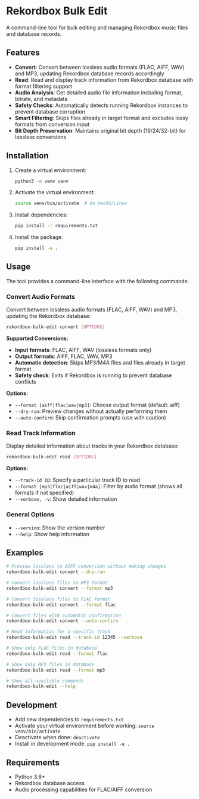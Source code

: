 # Rekordbox Bulk Edit

A command-line tool for bulk editing and managing Rekordbox music files and database records.

## Features

- **Convert**: Convert between lossless audio formats (FLAC, AIFF, WAV) and MP3, updating Rekordbox database records accordingly
- **Read**: Read and display track information from Rekordbox database with format filtering support
- **Audio Analysis**: Get detailed audio file information including format, bitrate, and metadata
- **Safety Checks**: Automatically detects running Rekordbox instances to prevent database corruption
- **Smart Filtering**: Skips files already in target format and excludes lossy formats from conversion input
- **Bit Depth Preservation**: Maintains original bit depth (16/24/32-bit) for lossless conversions

## Installation

1. Create a virtual environment:

   ```bash
   python3 -m venv venv
   ```

2. Activate the virtual environment:

   ```bash
   source venv/bin/activate  # On macOS/Linux
   ```

3. Install dependencies:

   ```bash
   pip install -r requirements.txt
   ```

4. Install the package:
   ```bash
   pip install -e .
   ```

## Usage

The tool provides a command-line interface with the following commands:

### Convert Audio Formats

Convert between lossless audio formats (FLAC, AIFF, WAV) and MP3, updating the Rekordbox database:

```bash
rekordbox-bulk-edit convert [OPTIONS]
```

**Supported Conversions:**

- **Input formats**: FLAC, AIFF, WAV (lossless formats only)
- **Output formats**: AIFF, FLAC, WAV, MP3
- **Automatic detection**: Skips MP3/M4A files and files already in target format
- **Safety check**: Exits if Rekordbox is running to prevent database conflicts

**Options:**

- `--format [aiff|flac|wav|mp3]`: Choose output format (default: aiff)
- `--dry-run`: Preview changes without actually performing them
- `--auto-confirm`: Skip confirmation prompts (use with caution)

### Read Track Information

Display detailed information about tracks in your Rekordbox database:

```bash
rekordbox-bulk-edit read [OPTIONS]
```

**Options:**

- `--track-id ID`: Specify a particular track ID to read
- `--format [mp3|flac|aiff|wav|m4a]`: Filter by audio format (shows all formats if not specified)
- `--verbose, -v`: Show detailed information

### General Options

- `--version`: Show the version number
- `--help`: Show help information

## Examples

```bash
# Preview lossless to AIFF conversion without making changes
rekordbox-bulk-edit convert --dry-run

# Convert lossless files to MP3 format
rekordbox-bulk-edit convert --format mp3

# Convert lossless files to FLAC format
rekordbox-bulk-edit convert --format flac

# Convert files with automatic confirmation
rekordbox-bulk-edit convert --auto-confirm

# Read information for a specific track
rekordbox-bulk-edit read --track-id 12345 --verbose

# Show only FLAC files in database
rekordbox-bulk-edit read --format flac

# Show only MP3 files in database
rekordbox-bulk-edit read --format mp3

# Show all available commands
rekordbox-bulk-edit --help
```

## Development

- Add new dependencies to `requirements.txt`
- Activate your virtual environment before working: `source venv/bin/activate`
- Deactivate when done: `deactivate`
- Install in development mode: `pip install -e .`

## Requirements

- Python 3.6+
- Rekordbox database access
- Audio processing capabilities for FLAC/AIFF conversion
